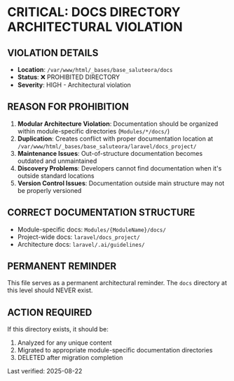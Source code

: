 # CRITICAL: DOCS DIRECTORY ARCHITECTURAL VIOLATION

## VIOLATION DETAILS
- **Location**: `/var/www/html/_bases/base_saluteora/docs`
- **Status**: ❌ PROHIBITED DIRECTORY
- **Severity**: HIGH - Architectural violation

## REASON FOR PROHIBITION
1. **Modular Architecture Violation**: Documentation should be organized within module-specific directories (`Modules/*/docs/`)
2. **Duplication**: Creates conflict with proper documentation location at `/var/www/html/_bases/base_saluteora/laravel/docs_project/`
3. **Maintenance Issues**: Out-of-structure documentation becomes outdated and unmaintained
4. **Discovery Problems**: Developers cannot find documentation when it's outside standard locations
5. **Version Control Issues**: Documentation outside main structure may not be properly versioned

## CORRECT DOCUMENTATION STRUCTURE
- Module-specific docs: `Modules/{ModuleName}/docs/`
- Project-wide docs: `laravel/docs_project/`
- Architecture docs: `laravel/.ai/guidelines/`

## PERMANENT REMINDER
This file serves as a permanent architectural reminder. The `docs` directory at this level should NEVER exist.

## ACTION REQUIRED
If this directory exists, it should be:
1. Analyzed for any unique content
2. Migrated to appropriate module-specific documentation directories
3. DELETED after migration completion

Last verified: 2025-08-22